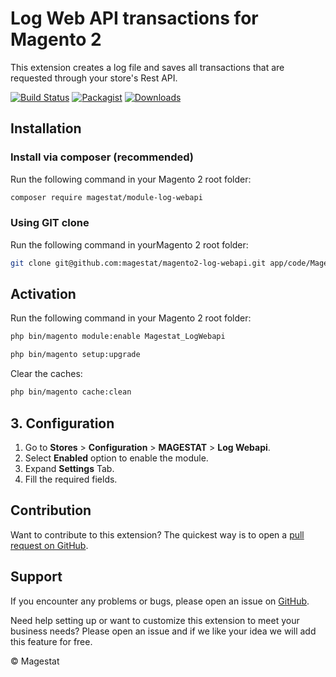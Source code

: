 # Log Web API transactions for Magento 2

This extension creates a log file and saves all transactions that are requested through your store's Rest API.

[![Build Status](https://travis-ci.org/magestat/magento2-log-webapi.svg?branch=develop)](https://travis-ci.org/magestat/magento2-log-webapi) [![Packagist](https://img.shields.io/packagist/v/magestat/module-log-webapi.svg)](https://packagist.org/packages/magestat/module-log-webapi) [![Downloads](https://img.shields.io/packagist/dt/magestat/module-log-webapi.svg)](https://packagist.org/packages/magestat/module-log-webapi)

## Installation

### Install via composer (recommended)

Run the following command in your Magento 2 root folder:
```sh
composer require magestat/module-log-webapi
```

### Using GIT clone

Run the following command in yourMagento 2 root folder:
```sh
git clone git@github.com:magestat/magento2-log-webapi.git app/code/Magestat/LogWebapi
```

## Activation

Run the following command in your Magento 2 root folder:
```sh
php bin/magento module:enable Magestat_LogWebapi
```
```sh
php bin/magento setup:upgrade
```

Clear the caches:
```sh
php bin/magento cache:clean
```

## 3. Configuration

1. Go to **Stores** > **Configuration** > **MAGESTAT** > **Log Webapi**.
2. Select **Enabled** option to enable the module.
3. Expand **Settings** Tab.
4. Fill the required fields.

## Contribution

Want to contribute to this extension? The quickest way is to open a [pull request on GitHub](https://help.github.com/articles/using-pull-requests).

## Support

If you encounter any problems or bugs, please open an issue on [GitHub](https://github.com/magestat/magento2-log-webapi/issues).

Need help setting up or want to customize this extension to meet your business needs? Please open an issue and if we like your idea we will add this feature for free.

© Magestat
